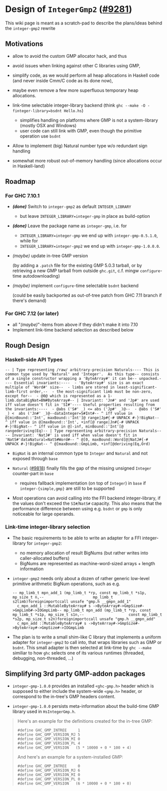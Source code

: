 # Design of `IntegerGmp2` ([\#9281](https://gitlab.haskell.org//ghc/ghc/issues/9281))


This wiki page is meant as a scratch-pad to describe the plans/ideas behind the `integer-gmp2` rewrite

## Motivations

- allow to avoid the custom GMP allocator hack, and thus
- avoid issues when linking against other C libraries using GMP,
- simplify code, as we would perform all heap allocations in Haskell code (and never inside Cmm/C code as its done now),
- maybe even remove a few more superfluous temporary heap allocations.
- link-time selectable integer-library backend (think `ghc --make -O -finteger-library=bsdnt Hello.hs`)

  - simplifies handling on platforms where GMP is not a system-library (mostly OSX and Windows)
  - user code can still link with GMP, even though the primitive operation use `bsdnt`
- Allow to implement (big) Natural number type w/o redundant sign handling
- somewhat more robust out-of-memory handling (since allocations occur in Haskell-land)

## Roadmap

### For GHC 7.10.1

- ***(done)*** Switch to `integer-gmp2` as default `INTEGER_LIBRARY`

  - but leave `INTEGER_LIBRARY=integer-gmp` in place as build-option
- ***(done)*** Leave the package name as `integer-gmp`, i.e. for

  - `INTEGER_LIBRARY=integer-gmp` we end up with `integer-gmp-0.5.1.0`, while for 
  - `INTEGER_LIBRARY=integer-gmp2` we end up with `integer-gmp-1.0.0.0`.
- *(maybe)* update in-tree GMP version 

  (by adding a `.patch` file for the existing GMP 5.0.3 tarball, or by retrieving a new GMP tarball from outside `ghc.git`, c.f. mingw `configure`-time autodownloading)
- *(maybe)* implement `configure`-time selectable `bsdnt` backend 

  (could be easily backported as out-of-tree patch from GHC 7.11 branch if there's demand)

### For GHC 7.12 (or later)

- all "*(maybe)*"-items from above if they didn't make it into 7.10
- Implement link-time backend selection as described below

## Rough Design

### Haskell-side API Types

```
-- | Type representing /raw/ arbitrary-precision Naturals---- This is common type used by 'Natural' and 'Integer'.  As this type-- consists of a single constructor wrapping a 'ByteArray#' it can be-- unpacked.---- Essential invariants:----  - 'ByteArray#' size is an exact multiple of 'Word#' size--  - limbs are stored in least-significant-limb-first order,--  - the most-significant limb must be non-zero, except for--  - @0@ which is represented as a 1-limb.dataBigNat=BN#ByteArray#-- | Invariant: 'Jn#' and 'Jp#' are used iff value doesn't fit in 'SI#'---- Useful properties resulting from the invariants:----  - @abs ('S#' _) <= abs ('Jp#' _)@--  - @abs ('S#' _) <  abs ('Jn#' _)@--dataInteger=S#Int#-- ^ iff value in @[minBound::'Int', maxBound::'Int']@ range|Jp#{-# UNPACK #-}!BigNat-- ^ iff value in @]maxBound::'Int', +inf[@ range|Jn#{-# UNPACK #-}!BigNat-- ^ iff value in @]-inf, minBound::'Int'[@ rangederiving(Eq)-- | Type representing arbitrary-precision Naturals---- Invariant: 'NatJ#' is used iff when value doesn't fit in 'NatS#'dataNatural=NatS#Word#-- ^ @[0, maxBound::Word]@|NatJ#{-# UNPACK #-}!BigNat-- ^ @]maxBound::GmpLimb, +inf[@deriving(Eq,Ord)
```

- `BigNat` is an internal common type to `Integer` and `Natural` and not exposed through `base`
- `Natural` ([\#9818](https://gitlab.haskell.org//ghc/ghc/issues/9818)) finally fills the gap of the missing unsigned `Integer` counter-part in `base`

  - requires fallback implementation (on top of `Integer`) in `base` if `integer-{simple,gmp}` are still to be supported

- Most operations can avoid calling into the FFI backend integer-library, if the values don't exceed the `SI#`/`NatS#` capacity.  This also means that the performance difference between using e.g. `bsdnt` or `gmp` is only noticeable for large operands.

### Link-time integer-library selection

- The basic requirements to be able to write an adapter for a FFI integer-library for `integer-gmp2`:

  - no memory allocation of result BigNums (but rather writes into caller-allocated buffers)
  - BigNums are represented as machine-word-sized arrays + length information

- `integer-gmp2` needs only about a dozen of rather generic low-level primitive arithmetic BigNum operations, such as e.g.

  ```
  -- mp_limb_t mpn_add_1 (mp_limb_t *rp, const mp_limb_t *s1p, mp_size_t n,--                      mp_limb_t s2limb)foreignimportccall unsafe "gmp.h __gmpn_add_1"
    c_mpn_add_1 ::MutableByteArray# s ->ByteArray#->GmpSize#->GmpLimb#->IOGmpLimb-- mp_limb_t mpn_add (mp_limb_t *rp, const mp_limb_t *s1p, mp_size_t s1n,--                    const mp_limb_t *s2p, mp_size_t s2n)foreignimportccall unsafe "gmp.h __gmpn_add"
    c_mpn_add ::MutableByteArray# s ->ByteArray#->GmpSize#->ByteArray#->GmpSize#->IOGmpLimb
  ```

- The plan is to write a small shim-like C library that implements a uniform adapter for `integer-gmp2` to call into, that wraps libraries such as GMP or `bsdnt`. This small adapter is then selected at link-time by `ghc --make` similiar to how `ghc` selects one of its various runtimes (threaded, debugging, non-threaded, ...)

## Simplifying 3rd party GMP-addon packages

- `integer-gmp-1.0.0` provides an installed `<ghc-gmp.h>` header which is supposed to either include the system-wide `<gmp.h>` header, or correspond to the in-tree's GMP headers content.

- `integer-gmp-1.0.0` persists meta-information about the build-time GMP library used in `HsIntegerGmp.h`.

>
> Here's an example for the definitions created for the in-tree GMP:
>
> ```
> #define GHC_GMP_INTREE     1
> #define GHC_GMP_VERSION_MJ 5
> #define GHC_GMP_VERSION_MI 0
> #define GHC_GMP_VERSION_PL 4
> #define GHC_GMP_VERSION   (5 * 10000 + 0 * 100 + 4)
> ```
>
>
> And here's an example for a system-installed GMP:
>
> ```
> #define GHC_GMP_INTREE     0
> #define GHC_GMP_VERSION_MJ 6
> #define GHC_GMP_VERSION_MI 0
> #define GHC_GMP_VERSION_PL 0
> #define GHC_GMP_VERSION   (6 * 10000 + 0 * 100 + 0)
> ```